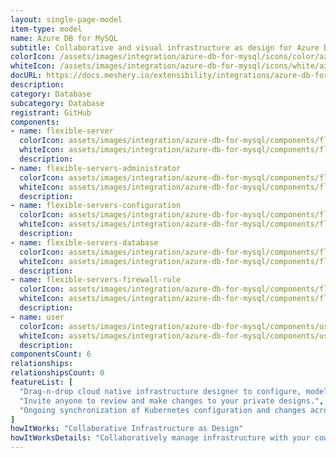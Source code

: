 ```yaml
---
layout: single-page-model
item-type: model
name: Azure DB for MySQL
subtitle: Collaborative and visual infrastructure as design for Azure DB for MySQL
colorIcon: /assets/images/integration/azure-db-for-mysql/icons/color/azure-db-for-mysql-color.svg
whiteIcon: /assets/images/integration/azure-db-for-mysql/icons/white/azure-db-for-mysql-white.svg
docURL: https://docs.meshery.io/extensibility/integrations/azure-db-for-mysql
description: 
category: Database
subcategory: Database
registrant: GitHub
components: 
- name: flexible-server
  colorIcon: assets/images/integration/azure-db-for-mysql/components/flexible-server/icons/color/flexible-server-color.svg
  whiteIcon: assets/images/integration/azure-db-for-mysql/components/flexible-server/icons/white/flexible-server-white.svg
  description: 
- name: flexible-servers-administrator
  colorIcon: assets/images/integration/azure-db-for-mysql/components/flexible-servers-administrator/icons/color/flexible-servers-administrator-color.svg
  whiteIcon: assets/images/integration/azure-db-for-mysql/components/flexible-servers-administrator/icons/white/flexible-servers-administrator-white.svg
  description: 
- name: flexible-servers-configuration
  colorIcon: assets/images/integration/azure-db-for-mysql/components/flexible-servers-configuration/icons/color/flexible-servers-configuration-color.svg
  whiteIcon: assets/images/integration/azure-db-for-mysql/components/flexible-servers-configuration/icons/white/flexible-servers-configuration-white.svg
  description: 
- name: flexible-servers-database
  colorIcon: assets/images/integration/azure-db-for-mysql/components/flexible-servers-database/icons/color/flexible-servers-database-color.svg
  whiteIcon: assets/images/integration/azure-db-for-mysql/components/flexible-servers-database/icons/white/flexible-servers-database-white.svg
  description: 
- name: flexible-servers-firewall-rule
  colorIcon: assets/images/integration/azure-db-for-mysql/components/flexible-servers-firewall-rule/icons/color/flexible-servers-firewall-rule-color.svg
  whiteIcon: assets/images/integration/azure-db-for-mysql/components/flexible-servers-firewall-rule/icons/white/flexible-servers-firewall-rule-white.svg
  description: 
- name: user
  colorIcon: assets/images/integration/azure-db-for-mysql/components/user/icons/color/user-color.svg
  whiteIcon: assets/images/integration/azure-db-for-mysql/components/user/icons/white/user-white.svg
  description: 
componentsCount: 6
relationships: 
relationshipsCount: 0
featureList: [
  "Drag-n-drop cloud native infrastructure designer to configure, model, and deploy your workloads.",
  "Invite anyone to review and make changes to your private designs.",
  "Ongoing synchronization of Kubernetes configuration and changes across any number of clusters."
]
howItWorks: "Collaborative Infrastructure as Design"
howItWorksDetails: "Collaboratively manage infrastructure with your coworkers synchronously sharing the same designs."
---
```

